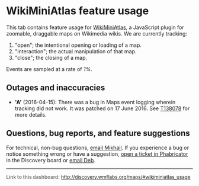 WikiMiniAtlas feature usage
=======

This tab contains feature usage for [WikiMiniAtlas](https://meta.wikimedia.org/wiki/WikiMiniAtlas), a JavaScript plugin for
zoomable, draggable maps on Wikimedia wikis. We are currently tracking:

1. "open"; the intentional opening or loading of a map.
2. "interaction"; the actual manipulation of that map.
3. "close"; the closing of a map.

Events are sampled at a rate of *1%*.

Outages and inaccuracies
------

- **'A'** (2016-04-15): There was a bug in Maps event logging wherein tracking did not work. It was patched on 17 June 2016. See [T138078](https://phabricator.wikimedia.org/T138078) for more details.

Questions, bug reports, and feature suggestions
------
For technical, non-bug questions, [email Mikhail](mailto:mpopov@wikimedia.org?subject=Dashboard%20Question). If you experience a bug or notice something wrong or have a suggestion, [open a ticket in Phabricator](https://phabricator.wikimedia.org/maniphest/task/create/?projects=Discovery) in the Discovery board or [email Deb](mailto:deb@wikimedia.org?subject=Dashboard%20Question).

<hr style="border-color: gray;">
<p style="font-size: small; color: gray;">
  <strong>Link to this dashboard:</strong>
  <a href="http://discovery.wmflabs.org/maps/#wikiminiatlas_usage">
    http://discovery.wmflabs.org/maps/#wikiminiatlas_usage
  </a>
</p>
